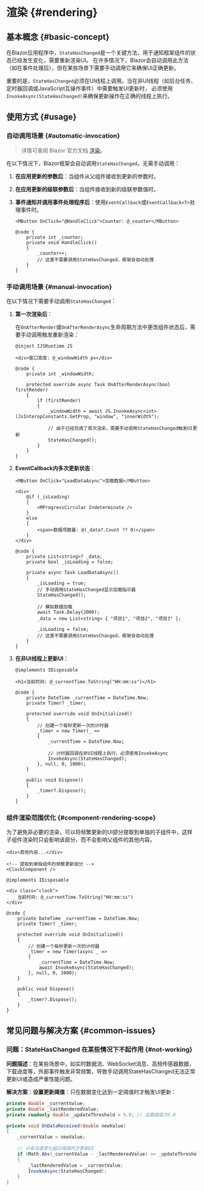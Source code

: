 # 渲染 {#rendering}

## 基本概念 {#basic-concept}

在Blazor应用程序中，`StateHasChanged`是一个关键方法，用于通知框架组件的状态已经发生变化，需要重新渲染UI。
在许多情况下，Blazor会自动调用此方法（如在事件处理后），但在某些场景下需要手动调用它来确保UI正确更新。

重要的是，`StateHasChanged`必须在UI线程上调用。当在非UI线程（如后台任务、定时器回调或JavaScript互操作事件）中需要触发UI更新时，
必须使用`InvokeAsync(StateHasChanged)`来确保更新操作在正确的线程上执行。

## 使用方式 {#usage}

### 自动调用场景 {#automatic-invocation}

> 详情可查阅 Blazor 官方文档 [渲染](https://learn.microsoft.com/zh-CN/aspnet/core/blazor/components/rendering?view=aspnetcore-9.0#rendering-conventions-for-componentbase)。

在以下情况下，Blazor框架会自动调用`StateHasChanged`，无需手动调用：

1. **在应用更新的参数后**：当组件从父组件接收到更新的参数时。

2. **在应用更新的级联参数后**：当组件接收到新的级联参数值时。

3. **事件通知并调用事件处理程序后**：使用`EventCallback`或`EventCallback<T>`处理事件时。

   ```razor
   <MButton OnClick="@HandleClick">Counter: @_counter</MButton>
   
   @code {
       private int _counter;
       private void HandleClick()
       {
           _counter++;
           // 这里不需要调用StateHasChanged，框架会自动处理
       }
   }
   ```

### 手动调用场景 {#manual-invocation}

在以下情况下需要手动调用`StateHasChanged`：

1. **第一次渲染后**：

   在`OnAfterRender`或`OnAfterRenderAsync`生命周期方法中更改组件状态后，需要手动调用触发重新渲染：

   ```razor
   @inject IJSRuntime JS
   
   <div>窗口宽度: @_windowWidth px</div>
   
   @code {
       private int _windowWidth;

       protected override async Task OnAfterRenderAsync(bool firstRender)
       {
           if (firstRender)
           {
               _windowWidth = await JS.InvokeAsync<int>(JsInteropConstants.GetProp, "window", "innerWidth");

               // 由于已经完成了首次渲染，需要手动调用StateHasChanged触发UI更新
               StateHasChanged();
           }
       }
   }
   ```

2. **EventCallback内多次更新状态**：

   ```razor
   <MButton OnClick="LoadDataAsync">加载数据</MButton>
   
   <div>
       @if (_isLoading)
       {
           <MProgressCircular Indeterminate />
       }
       else
       {
           <span>数据项数量: @(_data?.Count ?? 0)</span>
       }
   </div>
   
   @code {
       private List<string>? _data;
       private bool _isLoading = false;
   
       private async Task LoadDataAsync()
       {
           _isLoading = true;
           // 手动调用StateHasChanged显示加载指示器
           StateHasChanged();
   
           // 模拟数据加载
           await Task.Delay(2000);
           _data = new List<string> { "项目1", "项目2", "项目3" };
           
           _isLoading = false;
           // 这里不需要调用StateHasChanged，框架会自动处理
       }
   }
   ```

3. **在非UI线程上更新UI**：

   ```razor
   @implements IDisposable
   
   <h1>当前时间: @_currentTime.ToString("HH:mm:ss")</h1>
   
   @code {
       private DateTime _currentTime = DateTime.Now;
       private Timer? _timer;
   
       protected override void OnInitialized()
       {
           // 创建一个每秒更新一次的计时器
           _timer = new Timer(_ =>
           {
               _currentTime = DateTime.Now;
               
               // 计时器回调在非UI线程上执行，必须使用InvokeAsync
               InvokeAsync(StateHasChanged);
           }, null, 0, 1000);
       }
   
       public void Dispose()
       {
           _timer?.Dispose();
       }
   }
   ```

### 组件渲染范围优化 {#component-rendering-scope}

为了避免非必要的渲染，可以将频繁更新的UI部分提取到单独的子组件中，这样子组件渲染时只会影响该部分，而不会影响父组件的其他内容。

```razor ParentComponent.razor
<div>其他内容...</div>

<!-- 提取到单独组件的频繁更新部分 -->
<ClockComponent />
```

```razor ClockComponent.razor
@implements IDisposable

<div class="clock">
    当前时间: @_currentTime.ToString("HH:mm:ss")
</div>

@code {
    private DateTime _currentTime = DateTime.Now;
    private Timer? _timer;

    protected override void OnInitialized()
    {
        // 创建一个每秒更新一次的计时器
        _timer = new Timer(async _ =>
        {
            _currentTime = DateTime.Now;
            await InvokeAsync(StateHasChanged);
        }, null, 0, 1000);
    }

    public void Dispose()
    {
        _timer?.Dispose();
    }
}
```

## 常见问题与解决方案 {#common-issues}

### 问题：StateHasChanged 在某些情况下不起作用 {#not-working}

**问题描述**：在某些场景中，如实时数据流、WebSocket消息、高频传感器数据，下载进度等，外部事件触发非常频繁，导致手动调用StateHasChanged无法正常更新UI或造成严重性能问题。

**解决方案**：**设置更新阈值**：只在数据变化达到一定阈值时才触发UI更新：

```csharp
private double _currentValue;
private double _lastRenderedValue;
private readonly double _updateThreshold = 5.0; // 设置阈值为5.0

private void OnDataReceived(double newValue)
{
    _currentValue = newValue;
    
    // 只有当值变化超过阈值时才更新UI
    if (Math.Abs(_currentValue - _lastRenderedValue) >= _updateThreshold)
    {
        _lastRenderedValue = _currentValue;
        InvokeAsync(StateHasChanged);
    }
}
```
